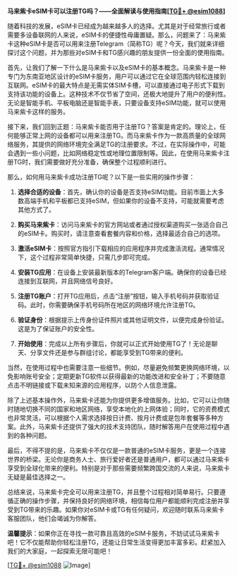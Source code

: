 **马来紫卡eSIM卡可以注册TG吗？——全面解读与使用指南[[TG💪+ @esim1088](https://t.me/s/esim1088)]**

随着科技的发展，eSIM卡已经成为越来越多人的选择。尤其是对于经常旅行或者需要多设备联网的人来说，eSIM卡的便捷性毋庸置疑。那么，问题来了：马来紫卡这种eSIM卡是否可以用来注册Telegram（简称TG）呢？今天，我们就来详细探讨这个问题，并为那些对eSIM卡和TG感兴趣的朋友提供一份全面的使用指南。

首先，让我们了解一下什么是马来紫卡以及eSIM卡的基本概念。马来紫卡是一种专门为东南亚地区设计的eSIM卡服务，用户可以通过它在全球范围内轻松连接到互联网。eSIM卡的最大特点是无需实体SIM卡槽，可以直接通过电子形式下载到支持该功能的设备上。这种技术不仅节省了空间，还极大地提升了用户的便利性。无论是智能手机、平板电脑还是智能手表，只要设备支持eSIM功能，就可以使用马来紫卡这样的服务。

接下来，我们回到正题：马来紫卡能否用于注册TG？答案是肯定的。理论上，任何能够正常上网的设备都可以用来注册TG。而马来紫卡作为一款高质量的全球网络服务，其提供的网络环境完全满足TG的注册要求。不过，在实际操作中，可能会遇到一些小问题，比如网络稳定性或地理位置限制等。因此，在使用马来紫卡注册TG时，我们需要做好充分准备，确保整个过程顺利进行。

那么，如何用马来紫卡成功注册TG呢？以下是一些实用的操作步骤：

1. **选择合适的设备**：首先，确认你的设备是否支持eSIM功能。目前市面上大多数高端手机和平板都已支持eSIM，但如果你的设备不支持，可能就需要考虑其他方式了。
   
2. **购买马来紫卡**：访问马来紫卡的官方网站或者通过授权渠道购买一张适合自己的eSIM卡。购买时，请注意查看套餐内容和价格，选择最适合自己的选项。

3. **激活eSIM卡**：按照官方指引下载相应的应用程序并完成激活流程。通常情况下，这个过程非常简单快捷，只需几步即可完成。

4. **安装TG应用**：在设备上安装最新版本的Telegram客户端。确保你的设备已经连接到互联网，并且网络信号良好。

5. **注册TG账户**：打开TG应用后，点击“注册”按钮，输入手机号码并获取验证码。此时，你需要确保手机号码所在地区的网络环境允许注册TG。

6. **验证身份**：根据提示上传身份证件照片或其他证明文件，以便完成身份验证。这是为了保证账户的安全性。

7. **开始使用**：完成以上所有步骤后，你就可以正式开始使用TG了！无论是聊天、分享文件还是参与群组讨论，都能享受到TG带来的便利。

当然，在使用过程中也需要注意一些细节。例如，尽量避免频繁更换网络环境，以免影响账号安全；定期更新TG软件以获得最新的功能改进和安全补丁；不要随意点击不明链接或下载未知来源的应用程序，以防个人信息泄露。

除了上述基本操作外，马来紫卡还能为你提供更多增值服务。比如，它可以让你随时随地切换不同的国家和地区网络，享受本地化的上网体验；同时，它的资费模式也非常灵活，可以根据个人需求选择按日计费、按月计费或是包年套餐等多种方案。此外，马来紫卡还提供了强大的技术支持团队，随时解答用户在使用过程中遇到的各种问题。

最后，不得不提的是，马来紫卡不仅仅是一款普通的eSIM卡服务，更是一个连接世界的桥梁。无论你是商务人士、旅行爱好者还是普通用户，都可以通过马来紫卡享受到全球化带来的便利。特别是对于那些需要频繁跨国交流的人来说，马来紫卡无疑是最佳选择之一。

总结来说，马来紫卡完全可以用来注册TG，并且整个过程相对简单易行。只要遵循正确的操作步骤，并保持良好的网络环境，相信每位用户都能顺利完成注册并享受到TG带来的乐趣。如果你对eSIM卡或TG有任何疑问，欢迎随时联系马来紫卡客服团队，他们会竭诚为你解答。

**温馨提示**：如果你正在寻找一款可靠且高效的eSIM卡服务，不妨试试马来紫卡吧！它不仅能帮助你轻松注册TG，还能让日常生活变得更加丰富多彩。赶紧加入我们的大家庭，一起探索无限可能吧！

[[TG💪+ @esim1088](https://t.me/s/esim1088) ![Image](https://i.postimg.cc/4NQfJmqS/Snipaste-2025-05-13-00-14-12.png)]